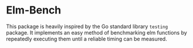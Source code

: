 # Elm-Bench

This package is heavily inspired by the Go standard library `testing` package.
It implements an easy method of benchmarking elm functions by repeatedly executing them until a reliable timing can be measured.